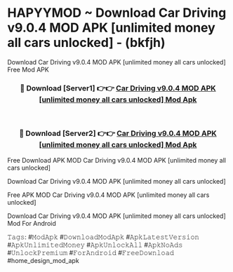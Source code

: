 # HAPYYMOD ~ Download Car Driving v9.0.4 MOD APK [unlimited money all cars unlocked] - (bkfjh)
Download Car Driving v9.0.4 MOD APK [unlimited money all cars unlocked] Free Mod APK

<div align="center">
<h3>🔴 Download [Server1] 👉👉 <a href="https://apk-comot.site?title=Car_Driving_v9.0.4_MOD_APK_[unlimited_money_all_cars_unlocked]">Car Driving v9.0.4 MOD APK [unlimited money all cars unlocked] Mod Apk</a></h3><br>

<h3>🔴 Download [Server2] 👉👉 <a href="https://apk-comot.site?title=Car_Driving_v9.0.4_MOD_APK_[unlimited_money_all_cars_unlocked]">Car Driving v9.0.4 MOD APK [unlimited money all cars unlocked] Mod Apk</a></h3>
</div>


Free Download APK MOD Car Driving v9.0.4 MOD APK [unlimited money all cars unlocked]

Download Car Driving v9.0.4 MOD APK [unlimited money all cars unlocked] 

Free APK MOD Car Driving v9.0.4 MOD APK [unlimited money all cars unlocked] 

Download Car Driving v9.0.4 MOD APK [unlimited money all cars unlocked] Mod For Android

𝚃𝚊𝚐𝚜: #𝙼𝚘𝚍𝙰𝚙𝚔 #𝙳𝚘𝚠𝚗𝚕𝚘𝚊𝚍𝙼𝚘𝚍𝙰𝚙𝚔 #𝙰𝚙𝚔𝙻𝚊𝚝𝚎𝚜𝚝𝚅𝚎𝚛𝚜𝚒𝚘𝚗 #𝙰𝚙𝚔𝚄𝚗𝚕𝚒𝚖𝚒𝚝𝚎𝚍𝙼𝚘𝚗𝚎𝚢 #𝙰𝚙𝚔𝚄𝚗𝚕𝚘𝚌𝚔𝙰𝚕𝚕 #𝙰𝚙𝚔𝙽𝚘𝙰𝚍𝚜 #𝚄𝚗𝚕𝚘𝚌𝚔𝙿𝚛𝚎𝚖𝚒𝚞𝚖 #𝙵𝚘𝚛𝙰𝚗𝚍𝚛𝚘𝚒𝚍 #𝙵𝚛𝚎𝚎𝙳𝚘𝚠𝚗𝚕𝚘𝚊𝚍 #home_design_mod_apk